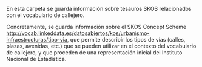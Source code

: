 En esta carpeta se guarda información sobre tesauros SKOS relacionados con el vocabulario de callejero.

Concretamente, se guarda información sobre el SKOS Concept Scheme http://vocab.linkeddata.es/datosabiertos/kos/urbanismo-infraestructuras/tipo-via, que permite describir los tipos de vías (calles, plazas, avenidas, etc.) que se pueden utilizar en el contexto del vocabulario de callejero, y que proceden de una representación inicial del Instituto Nacional de Estadística.
